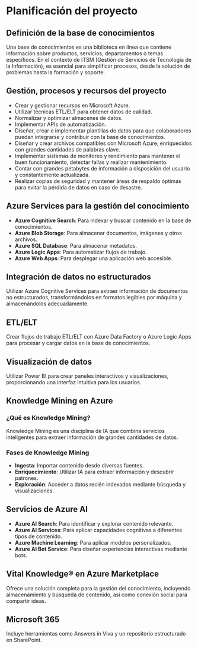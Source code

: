 # Planificación del proyecto

## Definición de la base de conocimientos
Una base de conocimientos es una biblioteca en línea que contiene información sobre productos, servicios, departamentos o temas específicos. En el contexto de ITSM (Gestión de Servicios de Tecnología de la Información), es esencial para simplificar procesos, desde la solución de problemas hasta la formación y soporte.

## Gestión, procesos y recursos del proyecto
- Crear y gestionar recursos en Microsoft Azure.
- Utilizar técnicas ETL/ELT para obtener datos de calidad.
- Normalizar y optimizar almacenes de datos.
- Implementar APIs de automatización.
- Diseñar, crear e implementar plantillas de datos para que colaboradores puedan integrarse y contribuir con la base de conocimientos.
- Diseñar y crear archivos compatibles con Microsoft Azure, enriquecidos con grandes cantidades de palabras clave.
- Implementar sistemas de monitoreo y rendimiento para mantener el buen funcionamiento, detectar fallas y realizar mantenimiento.
- Contar con grandes petabytes de información a disposición del usuario y constantemente actualizada.
- Realizar copias de seguridad y mantener áreas de respaldo óptimas para evitar la pérdida de datos en caso de desastre.

## Azure Services para la gestión del conocimiento
- **Azure Cognitive Search**: Para indexar y buscar contenido en la base de conocimientos.
- **Azure Blob Storage**: Para almacenar documentos, imágenes y otros archivos.
- **Azure SQL Database**: Para almacenar metadatos.
- **Azure Logic Apps**: Para automatizar flujos de trabajo.
- **Azure Web Apps**: Para desplegar una aplicación web accesible.

## Integración de datos no estructurados
Utilizar Azure Cognitive Services para extraer información de documentos no estructurados, transformándolos en formatos legibles por máquina y almacenándolos adecuadamente.

## ETL/ELT
Crear flujos de trabajo ETL/ELT con Azure Data Factory o Azure Logic Apps para procesar y cargar datos en la base de conocimientos.

## Visualización de datos
Utilizar Power BI para crear paneles interactivos y visualizaciones, proporcionando una interfaz intuitiva para los usuarios.

## Knowledge Mining en Azure
### ¿Qué es Knowledge Mining?
Knowledge Mining es una disciplina de IA que combina servicios inteligentes para extraer información de grandes cantidades de datos.

### Fases de Knowledge Mining
- **Ingesta**: Importar contenido desde diversas fuentes.
- **Enriquecimiento**: Utilizar IA para extraer información y descubrir patrones.
- **Exploración**: Acceder a datos recién indexados mediante búsqueda y visualizaciones.

## Servicios de Azure AI
- **Azure AI Search**: Para identificar y explorar contenido relevante.
- **Azure AI Services**: Para aplicar capacidades cognitivas a diferentes tipos de contenido.
- **Azure Machine Learning**: Para aplicar modelos personalizados.
- **Azure AI Bot Service**: Para diseñar experiencias interactivas mediante bots.

## Vital Knowledge® en Azure Marketplace
Ofrece una solución completa para la gestión del conocimiento, incluyendo almacenamiento y búsqueda de contenido, así como conexión social para compartir ideas.

## Microsoft 365
Incluye herramientas como Answers in Viva y un repositorio estructurado en SharePoint.
